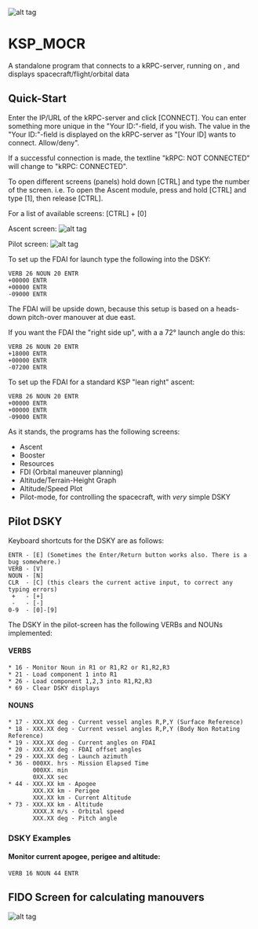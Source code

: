 ![alt tag](http://i.imgur.com/rWDvl5n.png)
# KSP_MOCR
A standalone program that connects to a kRPC-server, running on , and displays spacecraft/flight/orbital data

## Quick-Start
Enter the IP/URL of the kRPC-server and click [CONNECT].
You can enter something more unique in the "Your ID:"-field, if you wish.
The value in the "Your ID:"-field is displayed on the kRPC-server as "[Your ID] wants to connect. Allow/deny".

If a successful connection is made, the textline "kRPC: NOT CONNECTED" will change to "kRPC: CONNECTED".

To open different screens (panels) hold down [CTRL] and type the number of the screen.
i.e. To open the Ascent module, press and hold [CTRL] and type [1], then release [CTRL].

For a list of available screens: [CTRL] + [0]

Ascent screen:
![alt tag](http://i.imgur.com/KO8Et8M.png)

Pilot screen:
![alt tag](http://i.imgur.com/Tk9I864.png)

To set up the FDAI for launch type the following into the DSKY:
```
VERB 26 NOUN 20 ENTR
+00000 ENTR
+00000 ENTR
-09000 ENTR
```
The FDAI will be upside down, because this setup is based on a heads-down pitch-over manouver at due east.

If you want the FDAI the "right side up", with a a 72° launch angle do this:
```
VERB 26 NOUN 20 ENTR
+18000 ENTR
+00000 ENTR
-07200 ENTR
```

To set up the FDAI for a standard KSP "lean right" ascent:
```
VERB 26 NOUN 20 ENTR
+00000 ENTR
+00000 ENTR
-09000 ENTR
```

As it stands, the programs has the following screens:
* Ascent
* Booster
* Resources
* FDI (Orbital maneuver planning)
* Altitude/Terrain-Height Graph
* Altitude/Speed Plot
* Pilot-mode, for controlling the spacecraft, with _very_ simple DSKY

## Pilot DSKY
Keyboard shortcuts for the DSKY are as follows:
```
ENTR - [E] (Sometimes the Enter/Return button works also. There is a bug somewhere.)
VERB - [V]
NOUN - [N]
CLR  - [C] (this clears the current active input, to correct any typing errors)
 +   - [+]
 -   - [-]
0-9  - [0]-[9]
```

The DSKY in the pilot-screen has the following VERBs and NOUNs implemented:

#### VERBS
```
* 16 - Monitor Noun in R1 or R1,R2 or R1,R2,R3
* 21 - Load component 1 into R1
* 26 - Load component 1,2,3 into R1,R2,R3
* 69 - Clear DSKY displays
```

#### NOUNS
```
* 17 - XXX.XX deg - Current vessel angles R,P,Y (Surface Reference)
* 18 - XXX.XX deg - Current vessel angles R,P,Y (Body Non Rotating Reference)
* 19 - XXX.XX deg - Current angles on FDAI
* 20 - XXX.XX deg - FDAI offset angles
* 29 - XXX.XX deg - Launch azimuth
* 36 - 000XX. hrs - Mission Elapsed Time
       000XX. min
       0XX.XX sec
* 44 - XXX.XX km - Apogee
       XXX.XX km - Perigee
       XXX.XX km - Current Altitude
* 73 - XXX.XX km - Altitude
       XXXX.X m/s - Orbital speed
       XXX.XX deg - Pitch angle
```
### DSKY Examples
#### Monitor current apogee, perigee and altitude:
```
VERB 16 NOUN 44 ENTR
```
## FIDO Screen for calculating manouvers
![alt tag](http://i.imgur.com/U8lwVSS.png)
